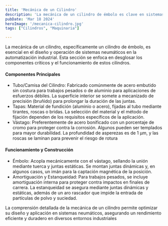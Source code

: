 ```yaml
---
title: 'Mecánica de un Cilindro'
description: 'La mecánica de un cilindro de émbolo es clave en sistemas neumáticos industriales, incluyendo componentes como tubo, tapas, y vástago, más detalles sobre funcionamiento y construcción para optimizar rendimiento'
pubDate: 'Mar 18 2024'
heroImage: '/mecanica-cilindro.jpg'
tags: ["Cilindros", "Maquinaria"]

---
```

La mecánica de un cilindro, específicamente un cilindro de émbolo, es esencial en el diseño y operación de sistemas neumáticos en la automatización industrial. Esta sección se enfoca en desglosar los componentes críticos y el funcionamiento de estos cilindros.

#### Componentes Principales

- Tubo/Camisa del Cilindro: Fabricado comúnmente de acero embutido sin costura para trabajos pesados o de aluminio para aplicaciones de esfuerzos débiles. La superficie interior se somete a mecanizado de precisión (bruñido) para prolongar la duración de las juntas.
- Tapas: Material de fundición (aluminio o acero), fijadas al tubo mediante tirantes, roscas o bridas. La selección del material y el método de fijación dependen de los requisitos específicos de la aplicación​​.
- Vástago: Preferentemente de acero bonificado con un porcentaje de cromo para proteger contra la corrosión. Algunos pueden ser templados para mayor durabilidad. La profundidad de asperezas es de 1 μm, y las roscas se laminan para prevenir el riesgo de rotura

#### Funcionamiento y Construcción

- Émbolo: Acopla mecánicamente con el vástago, sellando la unión mediante tuerca y juntas estáticas. Se montan juntas dinámicas y, en algunos casos, un imán para la captación magnética de la posición​​.
- Amortiguación y Estanqueidad: Para trabajos pesados, se incluye amortiguación interna para proteger contra impactos en finales de carrera. La estanqueidad se asegura mediante juntas dinámicas y estáticas, además de un aro rascador que impide la entrada de partículas de polvo y suciedad​​.

La comprensión detallada de la mecánica de un cilindro permite optimizar su diseño y aplicación en sistemas neumáticos, asegurando un rendimiento eficiente y duradero en diversos entornos industriales